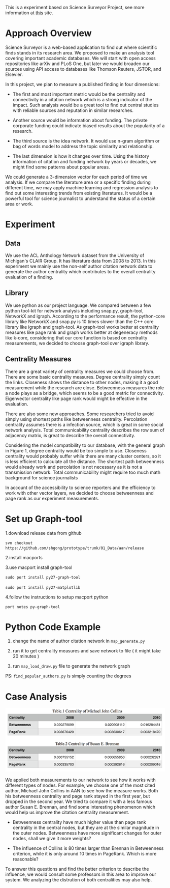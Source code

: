 
This is a experiment based on Science Surveyor Project, see more information at [this](http://science-surveyor.github.io/) site.


# Approach Overview
Science Surveyor is a web-based application to find out where scientific finds stands in its research area. We proposed to make an analysis tool covering important academic databases. We will start with open access repositories like arXiv and PLoS One, but later we would broaden our sources using API access to databases like Thomson Reuters, JSTOR, and Elsevier. 

In this project, we plan to measure a published finding in four dimensions:

- The first and most important metric would be the centrality and connectivity in a citation network which is a strong indicator of the impact. Such analysis would be a great tool to find out central studies with reliable sources and reputation in similar researches. 

- Another source would be information about funding. The private corporate funding could indicate biased results about the popularity of a research. 

- The third source is the idea network. It would use n-gram algorithm or bag of words model to address the topic similarity and relationship. 

- The last dimension is how it changes over time. Using the history information of citation and funding network by years or decades, we might find some patterns about popular areas.

We could generate a 3-dimension vector for each period of time we analysis. If we compare the literature area or a specific finding during different time, we may apply machine learning and regression analysis to find out some interesting trends from existing literatures. It would be a powerful tool for science journalist to understand the status of a certain area or work.



# Experiment

## Data
We use the ACL Anthology Network dataset from the University of Michigan's CLAIR Group. It has literature data from 2008 to 2013. In this experiment we mainly use the non-self author citation network data to generate the author centrality which contributes to the overall centrality evaluation of a finding.

## Library
We use python as our project language. We compared between a few python tool-kit for network analysis including snap.py, graph-tool, NetworkX and igraph.  According to the performance result, the python-core library like NetworkX and snap.py is 10 times slower than the C++ core library like igraph and graph-tool. As graph-tool works better at centrality measures like page rank and graph works better at degeneracy methods like k-core, considering that our core function is based on centrality measurements, we decided to choose graph-tool over igraph library.

## Centrality Measures
There are a great variety of centrality measures we could choose from. There are some basic centrality measures. Degree centrality simply count the links. Closeness shows the distance to other nodes, making it a good measurement while the research are close. Betweenness measures the  role a node plays as a bridge, which seems to be a good metric for connectivity. Eigenvector centrality like page rank would might be effective in the evaluation.

There are also some new approaches. Some researchers tried to avoid simply using shortest paths like betweenness centrality. Percolation centrality assumes there is a infection source, which is great in some social network analysis. Total communicability centrality describes the row sum of adjacency matrix, is great to describe the overall connectivity.

Considering the model compatibility to our database, with the general graph in Figure 1, degree centrality would be too simple to use. Closeness centrality would probably suffer while there are many cluster centers, so it is less efficient to calculate all the distance.  The shortest path betweenness would already work and percolation is not necessary as it is not  a transmission network. Total communicability might require too much math background for science journalists

In account of the accessibility to science reporters and the efficiency to work with other vector layers, we decided to choose betweenness and page rank as our experiment measurements.






# Set up Graph-tool

1.download release data from github

	svn checkout https://github.com/shgong/prototype/trunk/01_Data/aan/release

2.install macports

3.use macport install graph-tool

	sudo port install py27-graph-tool

	sudo port install py27-matplotlib

4.follow the instructions to setup macport python

	port notes py-graph-tool



# Python Code Example

1. change the name of author citation network in `map_generate.py`

2. run it to get centrality measures and save network to file ( it might take 20 minutes )

3. run `map_load_draw.py` file to generate the network graph

PS: `find_popular_authors.py` is simply counting the degrees





# Case Analysis

![alt text](http://raw.githubusercontent.com/shgong/ScienceSurveyor/master/table.png)

We applied both measurements to our network to see how it works with different types of nodes. For example, we choose one of the most cited author, Michael John Collins in AAN to see how the measure works. Both his betweenness centrality and page rank stayed in the first year, but dropped in the second year. We tried to compare it with a less famous author Susan E. Brennan, and find some interesting phenomenon which would help us improve the citation centrality measurement.

- Betweenness centrality have much higher value than page rank centrality in the central nodes, but they are at the similar magnitude in the outer nodes. Betweenness have more significant changes for outer nodes, shall we give it more weights?

- The influence of Collins is 80 times larger than Brennan in Betweenness criterion, while it is only around 10 times in PageRank. Which is more reasonable? 

To answer this questions and find the better criterion to describe the influence, we would consult some professors in this area to improve our system. We analyzing the distrution of both centralities may also help.


